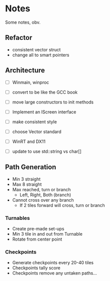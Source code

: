 # Notes

Some notes, obv.

## Refactor

- consistent vector struct
- change all to smart pointers


## Architecture
- [ ] Winmain, winproc
- [ ] convert to be like the GCC book
- [ ] move large constructors to init methods
- [ ] Implement an IScreen interface
- [ ] make consistent style
- [ ] choose Vector standard
- [ ] WinRT and DX11
- [ ] update to use std::string vs char[]



## Path Generation
- Min 3 straight
- Max 8 straight
- Max reached, turn or branch
    - Left, Right, Both (branch)
- Cannot cross over any branch
    - If 2 tiles forward will cross, turn or branch

### Turnables
- Create pre-made set-ups
- Min 3 tile in and out from Turnable
- Rotate from center point



### Checkpoints
- Generate checkpoints every 20-40 tiles
- Checkpoints tally score
- Checkpoints remove any untaken paths...